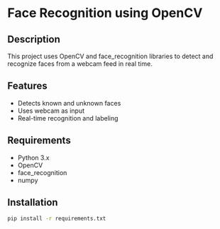 # Face Recognition using OpenCV

## Description
This project uses OpenCV and face_recognition libraries to detect and recognize faces from a webcam feed in real time.

## Features
- Detects known and unknown faces
- Uses webcam as input
- Real-time recognition and labeling

## Requirements
- Python 3.x
- OpenCV
- face_recognition
- numpy

## Installation

```bash
pip install -r requirements.txt
